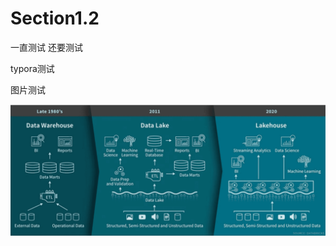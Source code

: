 # Section1.2

一直测试
还要测试

typora测试

图片测试

![image-20220119165710239](../images/image-20220119165710239.png)
